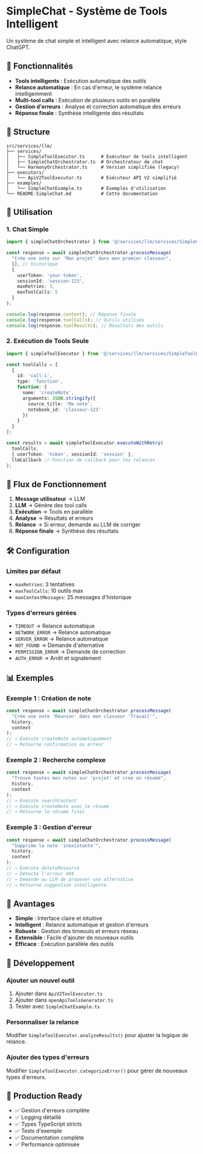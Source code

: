 # SimpleChat - Système de Tools Intelligent

Un système de chat simple et intelligent avec relance automatique, style ChatGPT.

## 🚀 Fonctionnalités

- **Tools intelligents** : Exécution automatique des outils
- **Relance automatique** : En cas d'erreur, le système relance intelligemment
- **Multi-tool calls** : Exécution de plusieurs outils en parallèle
- **Gestion d'erreurs** : Analyse et correction automatique des erreurs
- **Réponse finale** : Synthèse intelligente des résultats

## 📁 Structure

```
src/services/llm/
├── services/
│   ├── SimpleToolExecutor.ts      # Exécuteur de tools intelligent
│   ├── SimpleChatOrchestrator.ts  # Orchestrateur de chat
│   └── HarmonyOrchestrator.ts     # Version simplifiée (legacy)
├── executors/
│   └── ApiV2ToolExecutor.ts       # Exécuteur API V2 simplifié
├── examples/
│   └── SimpleChatExample.ts       # Exemples d'utilisation
└── README-SimpleChat.md           # Cette documentation
```

## 🎯 Utilisation

### 1. Chat Simple

```typescript
import { simpleChatOrchestrator } from '@/services/llm/services/SimpleChatOrchestrator';

const response = await simpleChatOrchestrator.processMessage(
  "Crée une note sur 'Mon projet' dans mon premier classeur",
  [], // historique
  {
    userToken: 'your-token',
    sessionId: 'session-123',
    maxRetries: 3,
    maxToolCalls: 5
  }
);

console.log(response.content); // Réponse finale
console.log(response.toolCalls); // Outils utilisés
console.log(response.toolResults); // Résultats des outils
```

### 2. Exécution de Tools Seule

```typescript
import { simpleToolExecutor } from '@/services/llm/services/SimpleToolExecutor';

const toolCalls = [
  {
    id: 'call-1',
    type: 'function',
    function: {
      name: 'createNote',
      arguments: JSON.stringify({
        source_title: 'Ma note',
        notebook_id: 'classeur-123'
      })
    }
  }
];

const results = await simpleToolExecutor.executeWithRetry(
  toolCalls,
  { userToken: 'token', sessionId: 'session' },
  llmCallback // Fonction de callback pour les relances
);
```

## 🔄 Flux de Fonctionnement

1. **Message utilisateur** → LLM
2. **LLM** → Génère des tool calls
3. **Exécution** → Tools en parallèle
4. **Analyse** → Résultats et erreurs
5. **Relance** → Si erreur, demande au LLM de corriger
6. **Réponse finale** → Synthèse des résultats

## 🛠️ Configuration

### Limites par défaut
- `maxRetries`: 3 tentatives
- `maxToolCalls`: 10 outils max
- `maxContextMessages`: 25 messages d'historique

### Types d'erreurs gérées
- `TIMEOUT` → Relance automatique
- `NETWORK_ERROR` → Relance automatique  
- `SERVER_ERROR` → Relance automatique
- `NOT_FOUND` → Demande d'alternative
- `PERMISSION_ERROR` → Demande de correction
- `AUTH_ERROR` → Arrêt et signalement

## 📊 Exemples

### Exemple 1 : Création de note
```typescript
const response = await simpleChatOrchestrator.processMessage(
  "Crée une note 'Réunion' dans mon classeur 'Travail'",
  history,
  context
);
// → Exécute createNote automatiquement
// → Retourne confirmation ou erreur
```

### Exemple 2 : Recherche complexe
```typescript
const response = await simpleChatOrchestrator.processMessage(
  "Trouve toutes mes notes sur 'projet' et crée un résumé",
  history,
  context
);
// → Exécute searchContent
// → Exécute createNote avec le résumé
// → Retourne le résumé final
```

### Exemple 3 : Gestion d'erreur
```typescript
const response = await simpleChatOrchestrator.processMessage(
  "Supprime la note 'inexistante'",
  history,
  context
);
// → Exécute deleteResource
// → Détecte l'erreur 404
// → Demande au LLM de proposer une alternative
// → Retourne suggestion intelligente
```

## 🎨 Avantages

- **Simple** : Interface claire et intuitive
- **Intelligent** : Relance automatique et gestion d'erreurs
- **Robuste** : Gestion des timeouts et erreurs réseau
- **Extensible** : Facile d'ajouter de nouveaux outils
- **Efficace** : Exécution parallèle des outils

## 🔧 Développement

### Ajouter un nouvel outil
1. Ajouter dans `ApiV2ToolExecutor.ts`
2. Ajouter dans `openApiToolsGenerator.ts`
3. Tester avec `SimpleChatExample.ts`

### Personnaliser la relance
Modifier `SimpleToolExecutor.analyzeResults()` pour ajuster la logique de relance.

### Ajouter des types d'erreurs
Modifier `SimpleToolExecutor.categorizeError()` pour gérer de nouveaux types d'erreurs.

## 🚀 Production Ready

- ✅ Gestion d'erreurs complète
- ✅ Logging détaillé
- ✅ Types TypeScript stricts
- ✅ Tests d'exemple
- ✅ Documentation complète
- ✅ Performance optimisée
